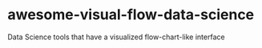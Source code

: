 # awesome-visual-flow-data-science
Data Science tools that have a visualized flow-chart-like interface 
